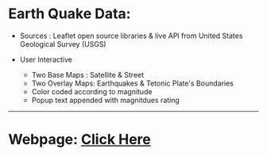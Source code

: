 # Earth Quake Data:
* Sources : Leaflet open source libraries & live API from United States Geological Survey (USGS)

* User Interactive
    - Two Base Maps : Satellite & Street
    - Two Overlay Maps: Earthquakes & Tetonic Plate's Boundaries
    - Color coded according to magnitude
    - Popup text appended with magnitdues rating
 ---
 
 # Webpage: [Click Here](https://mjvillacresesn.github.io/What-earthquake/)
 
 

